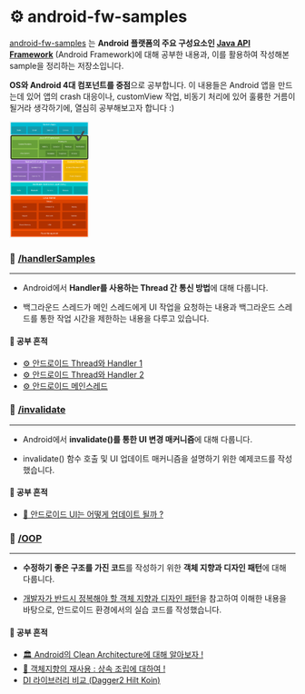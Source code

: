 # ⚙️ android-fw-samples

[android-fw-samples](https://github.com/sery270/android-fw-samples) 는 **Android 플랫폼의 주요 구성요소인 [Java API Framework](https://developer.android.com/guide/platform?hl=ko#api-framework)** (Android Framework)에 대해 공부한 내용과, 이를 활용하여 작성해본 sample을 정리하는 저장소입니다. 

**OS와 Android 4대 컴포넌트를 중점**으로 공부합니다. 이 내용들은 Android 앱을 만드는데 있어 앱의 crash 대응이나, customView 작업, 비동기 처리에 있어 훌륭한 거름이 될거라 생각하기에, 열심히 공부해보고자 합니다 :) 

<img src="android-stack.png" alt="android-stack_2x" style="zoom:20%;" width = "700px"/> 


### 📁 [/handlerSamples](https://github.com/sery270/android-fw-samples/tree/master/handlerSamples)

------

- Android에서 **Handler를 사용하는 Thread 간 통신 방법**에 대해 다룹니다. 

- 백그라운드 스레드가 메인 스레드에게 UI 작업을 요청하는 내용과 백그라운드 스레드를 통한 작업 시간을 제한하는 내용을 다루고 있습니다. 

#### 📝 공부 흔적 

- [⚙️ 안드로이드 Thread와 Handler 1](https://velog.io/@sery270/%EC%95%88%EB%93%9C%EB%A1%9C%EC%9D%B4%EB%93%9C-Thread%EC%99%80-Handler-1)
- [⚙️ 안드로이드 Thread와 Handler 2](https://velog.io/@sery270/%EC%95%88%EB%93%9C%EB%A1%9C%EC%9D%B4%EB%93%9C-Thread%EC%99%80-Handler-2)
- [⚙️ 안드로이드 메인스레드](https://velog.io/@sery270/%EC%95%88%EB%93%9C%EB%A1%9C%EC%9D%B4%EB%93%9C-%EB%A9%94%EC%9D%B8%EC%8A%A4%EB%A0%88%EB%93%9C)



### 📁 [/invalidate](https://github.com/sery270/android-fw-samples/tree/master/invalidate)

------

- Android에서 **invalidate()를 통한 UI 변경 매커니즘**에 대해 다룹니다. 

- invalidate() 함수 호출 및 UI 업데이트 매커니즘을 설명하기 위한 예제코드를 작성했습니다. 

#### 📝 공부 흔적 

- [🎨 안드로이드 UI는 어떻게 업데이트 될까 ?](https://velog.io/@sery270/%EC%95%88%EB%93%9C%EB%A1%9C%EC%9D%B4%EB%93%9C-UI%EB%8A%94-%EC%96%B4%EB%96%BB%EA%B2%8C-%EC%97%85%EB%8D%B0%EC%9D%B4%ED%8A%B8-%EB%90%A0%EA%B9%8C)


### 📁 [/OOP](https://github.com/sery270/android-fw-samples/tree/master/OOP)

------

- **수정하기 좋은 구조를 가진 코드**를 작성하기 위한 **객체 지향과 디자인 패턴**에 대해 다룹니다. 

- [개발자가 반드시 정복해야 할 객체 지향과 디자인 패턴](http://www.kyobobook.co.kr/product/detailViewKor.laf?mallGb=KOR&ejkGb=KOR&barcode=9788969090010)을 참고하여 이해한 내용을 바탕으로, 안드로이드 환경에서의 실습 코드를 작성했습니다. 

#### 📝 공부 흔적

- [🏛 Android의 Clean Architecture에 대해 알아보자 !](https://velog.io/@sery270/Android%EC%9D%98-Clean-Architecture%EC%97%90-%EB%8C%80%ED%95%B4-%EC%95%8C%EC%95%84%EB%B3%B4%EC%9E%90-n9ihbaj4)
- [🧩 객체지향의 재사용 : 상속 조립에 대하여 !](https://velog.io/@sery270/%EA%B0%9D%EC%B2%B4%EC%A7%80%ED%96%A5%EC%9D%98-%EC%9E%AC%EC%82%AC%EC%9A%A9-%EC%83%81%EC%86%8D-%EC%A1%B0%EB%A6%BD%EC%97%90-%EB%8C%80%ED%95%98%EC%97%AC)
- [DI 라이브러리 비교 (Dagger2 Hilt Koin)](https://github.com/sery270/android-fw-samples/wiki/DI-%EB%9D%BC%EC%9D%B4%EB%B8%8C%EB%9F%AC%EB%A6%AC-%EB%B9%84%EA%B5%90-(Dagger2--Hilt--Koin))



